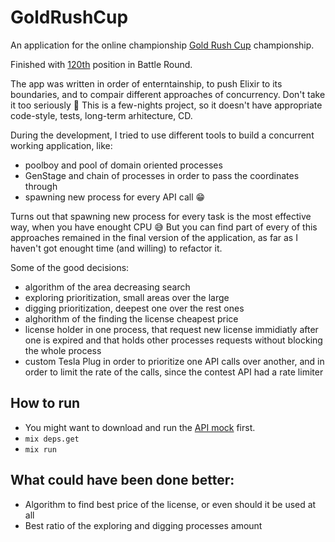 # GoldRushCup

An application for the online championship [Gold Rush Cup](https://cups.mail.ru/en/contests/goldrush) championship.

Finished with [120th](https://cups.mail.ru/en/results/goldrush?page=14&period=past&roundId=598) position in Battle Round.

The app was written in order of enterntainship, to push Elixir to its boundaries, and to compair different approaches of concurrency.
Don't take it too seriously 🙂 This is a few-nights project, so it doesn't have appropriate code-style, tests, long-term arhitecture, CD.

During the development, I tried to use different tools to build a concurrent working application, like:
- poolboy and pool of domain oriented processes
- GenStage and chain of processes in order to pass the coordinates through
- spawning new process for every API call 😁 

Turns out that spawning new process for every task is the most effective way, when you have enought CPU 😅
But you can find part of every of this approaches remained in the final version of the application, as far as I haven't got enought time (and willing) to refactor it.

Some of the good decisions:
- algorithm of the area decreasing search
- exploring prioritization, small areas over the large
- digging prioritization, deepest one over the rest ones
- alghorithm of the finding the license cheapest price
- license holder in one process, that request new license immidiatly after one is expired and that holds other processes requests without blocking the whole process 
- custom Tesla Plug in order to prioritize one API calls over another, and in order to limit the rate of the calls, since the contest API had a rate limiter

## How to run

- You might want to download and run the [API mock](https://github.com/Apelsinka223/gold_rush_cup_mock) first.
- `mix deps.get`
- `mix run`

## What could have been done better:
- Algorithm to find best price of the license, or even should it be used at all
- Best ratio of the exploring and digging processes amount
